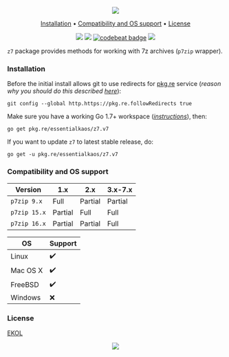 <p align="center"><a href="#readme"><img src="https://gh.kaos.st/go-z7.svg"/></a></p>

<p align="center"><a href="#installation">Installation</a> • <a href="#compatibility-and-os-support">Compatibility and OS support</a> • <a href="#license">License</a></p>

<p align="center">
  <a href="https://godoc.org/pkg.re/essentialkaos/z7.v7"><img src="https://godoc.org/pkg.re/essentialkaos/z7.v7?status.svg"></a>
  <a href="https://goreportcard.com/report/github.com/essentialkaos/z7"><img src="https://goreportcard.com/badge/github.com/essentialkaos/z7"></a>
  <a href="https://codebeat.co/projects/github-com-essentialkaos-z7"><img alt="codebeat badge" src="https://codebeat.co/badges/7d5b1210-a853-4d1d-a34a-4afcf574861e" /></a>
  <a href="https://essentialkaos.com/ekol"><img src="https://gh.kaos.st/ekol.svg"></a>
</p>

`z7` package provides methods for working with 7z archives (`p7zip` wrapper).

### Installation

Before the initial install allows git to use redirects for [pkg.re](https://github.com/essentialkaos/pkgre) service (_reason why you should do this described [here](https://github.com/essentialkaos/pkgre#git-support)_):

```
git config --global http.https://pkg.re.followRedirects true
```

Make sure you have a working Go 1.7+ workspace (_[instructions](https://golang.org/doc/install)_), then:

```
go get pkg.re/essentialkaos/z7.v7
```

If you want to update `z7` to latest stable release, do:

```
go get -u pkg.re/essentialkaos/z7.v7
```

### Compatibility and OS support

|      Version |      1.x |    2.x  | 3.x-7.x |
|--------------|----------|---------|---------|
|  `p7zip 9.x` |    Full  | Partial | Partial |
| `p7zip 15.x` |  Partial |    Full |    Full |
| `p7zip 16.x` |  Partial | Partial |    Full |

| OS       | Support            |
|----------|--------------------|
| Linux    | :heavy_check_mark: |
| Mac OS X | :heavy_check_mark: |
| FreeBSD  | :heavy_check_mark: |
| Windows  | :x:                |

### License

[EKOL](https://essentialkaos.com/ekol)

<p align="center"><a href="https://essentialkaos.com"><img src="https://gh.kaos.st/ekgh.svg"/></a></p>
